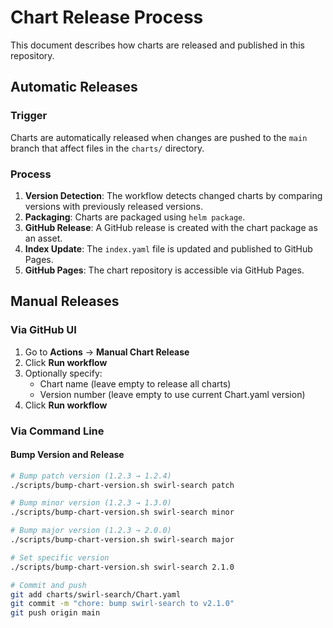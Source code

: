# Chart Release Process

This document describes how charts are released and published in this repository.

## Automatic Releases

### Trigger
Charts are automatically released when changes are pushed to the `main` branch that affect files in the `charts/` directory.

### Process
1. **Version Detection**: The workflow detects changed charts by comparing versions with previously released versions.
2. **Packaging**: Charts are packaged using `helm package`.
3. **GitHub Release**: A GitHub release is created with the chart package as an asset.
4. **Index Update**: The `index.yaml` file is updated and published to GitHub Pages.
5. **GitHub Pages**: The chart repository is accessible via GitHub Pages.

## Manual Releases

### Via GitHub UI
1. Go to **Actions** → **Manual Chart Release**
2. Click **Run workflow**
3. Optionally specify:
    - Chart name (leave empty to release all charts)
    - Version number (leave empty to use current Chart.yaml version)
4. Click **Run workflow**

### Via Command Line

#### Bump Version and Release
```bash
# Bump patch version (1.2.3 → 1.2.4)
./scripts/bump-chart-version.sh swirl-search patch

# Bump minor version (1.2.3 → 1.3.0)
./scripts/bump-chart-version.sh swirl-search minor

# Bump major version (1.2.3 → 2.0.0)
./scripts/bump-chart-version.sh swirl-search major

# Set specific version
./scripts/bump-chart-version.sh swirl-search 2.1.0

# Commit and push
git add charts/swirl-search/Chart.yaml
git commit -m "chore: bump swirl-search to v2.1.0"
git push origin main
```
